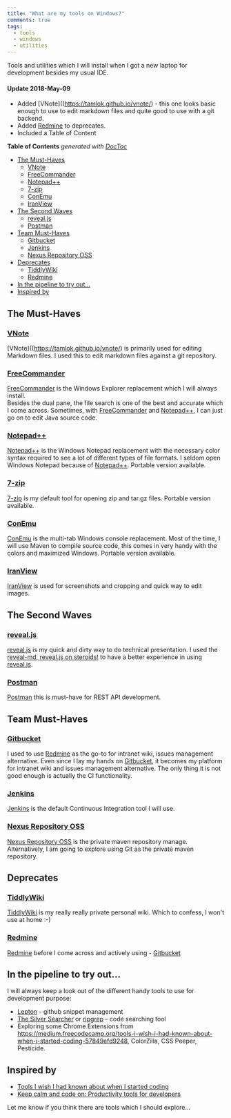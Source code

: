 ```yaml
---
title: "What are my tools on Windows?"
comments: true
tags:
  - tools
  - windows
  - utilities
---
```


Tools and utilities which I will install when I got a new laptop for development besides my usual IDE.

#### Update 2018-May-09

* Added [VNote]((https://tamlok.github.io/vnote/) - this one looks basic enough to use to edit markdown files and quite good to use with a git backend.
* Added [Redmine](https://www.redmine.org/) to deprecates.
* Included a Table of Content 

<!--more-->

<!-- START doctoc generated TOC please keep comment here to allow auto update -->
<!-- DON'T EDIT THIS SECTION, INSTEAD RE-RUN doctoc TO UPDATE -->
**Table of Contents**  *generated with [DocToc](https://github.com/thlorenz/doctoc)*

- [The Must-Haves](#the-must-haves)
  - [VNote](#vnote)
  - [FreeCommander](#freecommander)
  - [Notepad++](#notepad)
  - [7-zip](#7-zip)
  - [ConEmu](#conemu)
  - [IranView](#iranview)
- [The Second Waves](#the-second-waves)
  - [reveal.js](#revealjs)
  - [Postman](#postman)
- [Team Must-Haves](#team-must-haves)
  - [Gitbucket](#gitbucket)
  - [Jenkins](#jenkins)
  - [Nexus Repository OSS](#nexus-repository-oss)
- [Deprecates](#deprecates)
  - [TiddlyWiki](#tiddlywiki)
  - [Redmine](#redmine)
- [In the pipeline to try out...](#in-the-pipeline-to-try-out)
- [Inspired by](#inspired-by)

<!-- END doctoc generated TOC please keep comment here to allow auto update -->

## The Must-Haves

### [VNote](https://tamlok.github.io/vnote/)

[VNote]((https://tamlok.github.io/vnote/) is primarily used for editing Markdown files. I used this to edit markdown files against a git repository. 

### [FreeCommander](https://freecommander.com)

[FreeCommander](https://freecommander.com) is the Windows Explorer replacement which I will always install.<br> 
Besides the dual pane, the file search is one of the best and accurate which I come across. Sometimes, with 
[FreeCommander](https://freecommander.com) and [Notepad++](https://notepad-plus-plus.org/), I can just go on
to edit Java source code.

### [Notepad++](https://notepad-plus-plus.org/)

[Notepad++](https://notepad-plus-plus.org/) is the Windows Notepad replacement with the necessary color syntax required to see a lot of different types of file formats.
I seldom open Windows Notepad because of [Notepad++](https://notepad-plus-plus.org/). Portable version available.

### [7-zip](https://www.7-zip.org/)

[7-zip](https://www.7-zip.org/) is my default tool for opening zip and tar.gz files. Portable version available.

### [ConEmu](https://conemu.github.io/)

[ConEmu](https://conemu.github.io/) is the multi-tab Windows console replacement. 
Most of the time, I will use Maven to compile source code, this comes in very handy with the colors and maximized Windows.
Portable version available.

### [IranView](https://www.irfanview.com/)

[IranView](https://www.irfanview.com/) is used for screenshots and cropping and quick way to edit images.

## The Second Waves

### [reveal.js](https://github.com/hakimel/reveal.js/)

[reveal.js](https://github.com/hakimel/reveal.js/) is my quick and dirty way to do technical presentation. I used the [reveal-md, reveal.js on steroids!](https://github.com/webpro/reveal-md)
to have a better experience in using [reveal.js](https://github.com/hakimel/reveal.js/).

### [Postman](https://www.getpostman.com/)

[Postman](https://www.getpostman.com/) this is must-have for REST API development.

## Team Must-Haves

### [Gitbucket](https://gitbucket.github.io/)

I used to use [Redmine](https://www.redmine.org/) as the go-to for intranet wiki, issues management alternative. Even since
I lay my hands on [Gitbucket](https://gitbucket.github.io/), it becomes my platform for intranet wiki and issues management alternative.
The only thing it is not good enough is actually the CI functionality.

### [Jenkins](https://jenkins.io/)

[Jenkins](https://jenkins.io/) is the default Continuous Integration tool I will use.

### [Nexus Repository OSS](https://www.sonatype.com/nexus-repository-oss)

[Nexus Repository OSS](https://www.sonatype.com/nexus-repository-oss) is the private maven repository manage. 
Alternatively, I am going to explore using Git as the private maven repository.

## Deprecates

### [TiddlyWiki](https://tiddlywiki.com/)

[TiddlyWiki](https://tiddlywiki.com/) is my really really private personal wiki. Which to confess, I won't use at home :-) 

### [Redmine](https://www.redmine.org/)

[Redmine](https://www.redmine.org/) before I come across and actively using -  [Gitbucket](https://gitbucket.github.io/)

## In the pipeline to try out...

I will always keep a look out of the different handy tools to use for development purpose:

* [Lepton](https://github.com/hackjutsu/Lepton) - github snippet management
* [The Silver Searcher](https://geoff.greer.fm/ag/) or [ripgrep](https://github.com/BurntSushi/ripgrep) - code searching tool
* Exploring some Chrome Extensions from https://medium.freecodecamp.org/tools-i-wish-i-had-known-about-when-i-started-coding-57849efd9248, 
ColorZilla, CSS Peeper, Pesticide.

## Inspired by

* [Tools I wish I had known about when I started coding](https://medium.freecodecamp.org/tools-i-wish-i-had-known-about-when-i-started-coding-57849efd9248)
* [Keep calm and code on: Productivity tools for developers](https://dev.to/marina_pilip/keep-calm-and-code-on-productivity-tools-for-developers-10o4)

Let me know if you think there are tools which I should explore...






